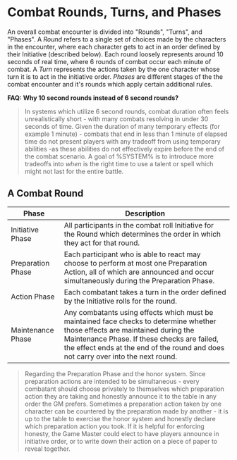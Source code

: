 # Combat Rounds, Turns, and Phases

An overall combat encounter is divided into "Rounds", "Turns", and "Phases". A *Round* refers to a single set of choices made by the characters in the encounter, where each character gets to act in an order defined by their Initiative (described below). Each round loosely represents around 10 seconds of real time, where 6 rounds of combat occur each minute of combat. A *Turn* represents the actions taken by the one character whose turn it is to act in the initiative order. *Phases* are different stages of the the combat encounter and it's rounds which apply certain additional rules.

**FAQ: Why 10 second rounds instead of 6 second rounds?**

>  In systems which utilize 6 second rounds, combat duration often feels unrealistically short - with many combats resolving in under 30 seconds of time. Given the duration of many temporary effects (for example 1 minute) - combats that end in less than 1 minute of elapsed time do not present players with any tradeoff from using temporary abilities -as these abilities do not effectively expire before the end of the combat scenario. A goal of %SYSTEM% is to introduce more tradeoffs into *when* is the right time to use a talent or spell which might not last for the entire battle.

## A Combat Round

| Phase             | Description                                                  |
| ----------------- | ------------------------------------------------------------ |
| Initiative Phase  | All participants in the combat roll Initiative for the Round which determines the order in which they act for that round. |
| Preparation Phase | Each participant who is able to react may choose to perform at most one Preparation Action, all of which are announced and occur simultaneously during the Preparation Phase. |
| Action Phase      | Each combatant takes a turn in the order defined by the Initiative rolls for the round. |
| Maintenance Phase | Any combatants using effects which must be maintained face checks to determine whether those effects are maintained during the Maintenance Phase. If these checks are failed, the effect ends at the end of the round and does not carry over into the next round. |

> Regarding the Preparation Phase and the honor system. Since preparation actions are intended to be simultaneous - every combatant should choose privately to themselves which preparation action they are taking and honestly announce it to the table in any order the GM prefers. Sometimes a preparation action taken by one character can be countered by the preparation made by another - it is up to the table to exercise the honor system and honestly declare which preparation action you took. If it is helpful for enforcing honesty, the Game Master could elect to have players announce in initiative order, or to write down their action on a piece of paper to reveal together.
